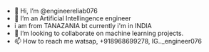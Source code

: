 - 👋 Hi, I’m @engineereliab076
- 👀 I’m an Artificial Intellingence engineer
- i am from TANAZANIA bt currently i'm in INDIA
- 💞️ I’m looking to collaborate on machine learning projects.
- 📫 How to reach me watsap, +918968699278, IG.._engineer076

<!---
engineereliab076/engineereliab076 is a ✨ special ✨ repository because its `README.md` (this file) appears on your GitHub profile.
You can click the Preview link to take a look at your changes.
--->
